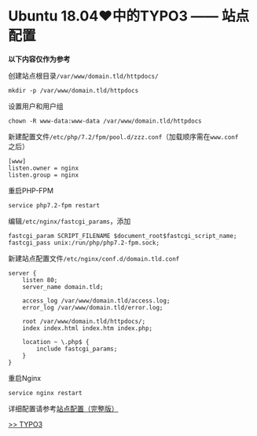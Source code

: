# Ubuntu 18.04♥中的TYPO3 —— 站点配置

**以下内容仅作为参考**

创建站点根目录`/var/www/domain.tld/httpdocs/`

	mkdir -p /var/www/domain.tld/httpdocs

设置用户和用户组

	chown -R www-data:www-data /var/www/domain.tld/httpdocs

新建配置文件`/etc/php/7.2/fpm/pool.d/zzz.conf`（加载顺序需在`www.conf`之后）

	[www]
	listen.owner = nginx
	listen.group = nginx

重启PHP-FPM

	service php7.2-fpm restart

编辑`/etc/nginx/fastcgi_params`，添加

	fastcgi_param SCRIPT_FILENAME $document_root$fastcgi_script_name;
	fastcgi_pass unix:/run/php/php7.2-fpm.sock;

新建站点配置文件`/etc/nginx/conf.d/domain.tld.conf`

	server {
		listen 80;
		server_name domain.tld;
		
		access_log /var/www/domain.tld/access.log;
		error_log /var/www/domain.tld/error.log;
		
		root /var/www/domain.tld/httpdocs/;
		index index.html index.htm index.php;
		
		location ~ \.php$ {
			include fastcgi_params;
		}
	}

重启Nginx

	service nginx restart

详细配置请参考[站点配置（完整版）](SiteConfiguration.md)

[>> TYPO3](TYPO3.md)